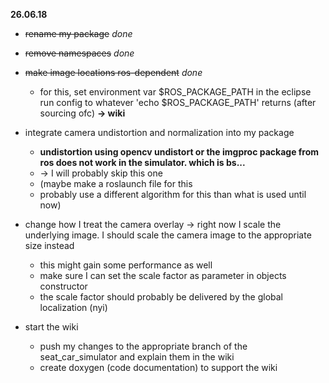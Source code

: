 **26.06.18**
* ~~rename my package~~ _done_
* ~~remove namespaces~~ _done_
* ~~make image locations ros-dependent~~ _done_
  - for this, set environment var $ROS_PACKAGE_PATH in the eclipse run config to whatever 'echo $ROS_PACKAGE_PATH' returns (after sourcing ofc) **-> wiki**


* integrate camera undistortion and normalization into my package
   - __undistortion using opencv undistort or the imgproc package from ros does not work in the simulator. which is bs...__
   - -> I will probably skip this one
   - (maybe make a roslaunch file for this
   - probably use a different algorithm for this than what is used until now)
* change how I treat the camera overlay -> right now I scale the underlying image. I should scale the camera image to the appropriate size instead
   - this might gain some performance as well
   - make sure I can set the scale factor as parameter in objects constructor
   - the scale factor should probably be delivered by the global localization (nyi)


* start the wiki
  - push my changes to the appropriate branch of the seat_car_simulator and explain them in the wiki
  - create doxygen (code documentation) to support the wiki
